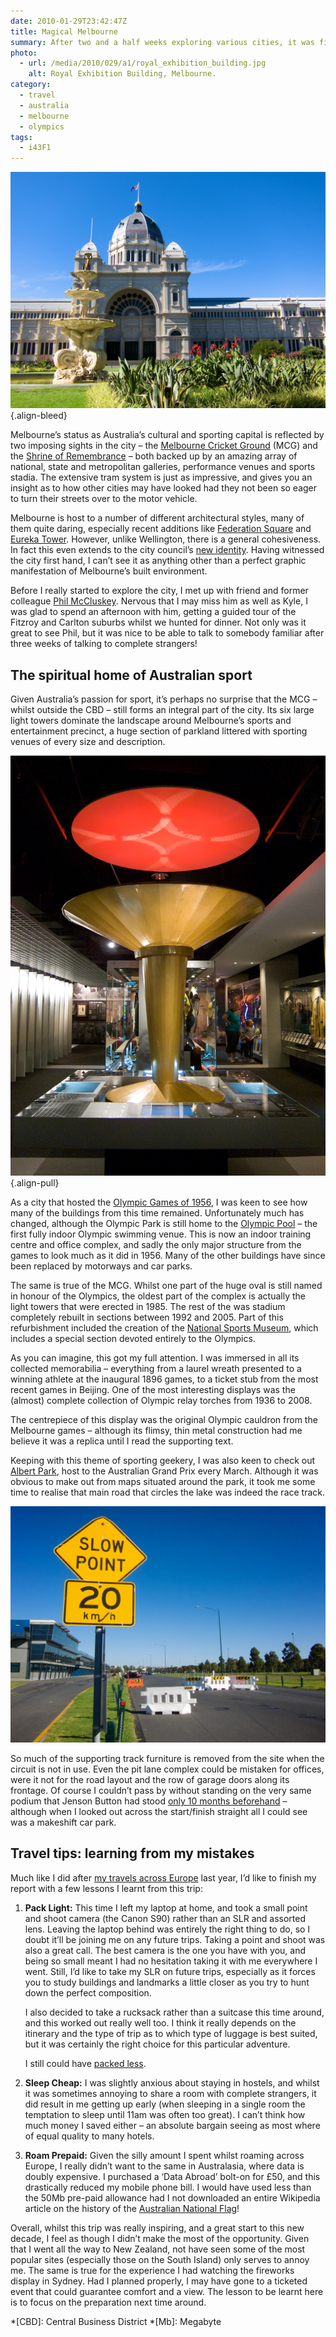 ```yaml
---
date: 2010-01-29T23:42:47Z
title: Magical Melbourne
summary: After two and a half weeks exploring various cities, it was finally on to Melbourne, the final stop on my short tour of Australasia.
photo:
  - url: /media/2010/029/a1/royal_exhibition_building.jpg
    alt: Royal Exhibition Building, Melbourne.
category:
  - travel
  - australia
  - melbourne
  - olympics
tags:
  - i43F1
---
```


![Royal Exhibition Building, Melbourne.](/media/2010/029/a1/royal_exhibition_building.jpg "Royal Exhibition Building, Melbourne.")
{.align-bleed}

Melbourne’s status as Australia’s cultural and sporting capital is reflected by two imposing sights in the city – the [Melbourne Cricket Ground][1] (MCG) and the [Shrine of Remembrance][2] – both backed up by an amazing array of national, state and metropolitan galleries, performance venues and sports stadia. The extensive tram system is just as impressive, and gives you an insight as to how other cities may have looked had they not been so eager to turn their streets over to the motor vehicle.

Melbourne is host to a number of different architectural styles, many of them quite daring, especially recent additions like [Federation Square][3] and [Eureka Tower][4]. However, unlike Wellington, there is a general cohesiveness. In fact this even extends to the city council’s [new identity][5]. Having witnessed the city first hand, I can’t see it as anything other than a perfect graphic manifestation of Melbourne’s built environment.

Before I really started to explore the city, I met up with friend and former colleague [Phil McCluskey][6]. Nervous that I may miss him as well as Kyle, I was glad to spend an afternoon with him, getting a guided tour of the Fitzroy and Carlton suburbs whilst we hunted for dinner. Not only was it great to see Phil, but it was nice to be able to talk to somebody familiar after three weeks of talking to complete strangers!

## The spiritual home of Australian sport

Given Australia’s passion for sport, it’s perhaps no surprise that the MCG – whilst outside the CBD – still forms an integral part of the city. Its six large light towers dominate the landscape around Melbourne’s sports and entertainment precinct, a huge section of parkland littered with sporting venues of every size and description.

![The cauldron from the 1956 Olympic Games.](/media/2010/029/a1/olympic_cauldron.jpg "The cauldron from the 1956 Olympic Games.")
{.align-pull}

As a city that hosted the [Olympic Games of 1956][7], I was keen to see how many of the buildings from this time remained. Unfortunately much has changed, although the Olympic Park is still home to the [Olympic Pool][8] – the first fully indoor Olympic swimming venue. This is now an indoor training centre and office complex, and sadly the only major structure from the games to look much as it did in 1956. Many of the other buildings have since been replaced by motorways and car parks.

The same is true of the MCG. Whilst one part of the huge oval is still named in honour of the Olympics, the oldest part of the complex is actually the light towers that were erected in 1985. The rest of the was stadium completely rebuilt in sections between 1992 and 2005. Part of this refurbishment included the creation of the [National Sports Museum][9], which includes a special section devoted entirely to the Olympics.

As you can imagine, this got my full attention. I was immersed in all its collected memorabilia – everything from a laurel wreath presented to a winning athlete at the inaugural 1896 games, to a ticket stub from the most recent games in Beijing. One of the most interesting displays was the (almost) complete collection of Olympic relay torches from 1936 to 2008.

The centrepiece of this display was the original Olympic cauldron from the Melbourne games – although its flimsy, thin metal construction had me believe it was a replica until I read the supporting text.

Keeping with this theme of sporting geekery, I was also keen to check out [Albert Park][10], host to the Australian Grand Prix every March. Although it was obvious to make out from maps situated around the park, it took me some time to realise that main road that circles the lake was indeed the race track.

![The pit lane on the Albert Park grand prix circuit.](/media/2010/029/a1/albert_park.jpg "The pit lane on the Albert Park grand prix circuit.")

So much of the supporting track furniture is removed from the site when the circuit is not in use. Even the pit lane complex could be mistaken for offices, were it not for the road layout and the row of garage doors along its frontage. Of course I couldn’t pass by without standing on the very same podium that Jenson Button had stood [only 10 months beforehand][11] – although when I looked out across the start/finish straight all I could see was a makeshift car park.

## Travel tips: learning from my mistakes

Much like I did after [my travels across Europe][12] last year, I’d like to finish my report with a few lessons I learnt from this trip:

1. **Pack Light:** This time I left my laptop at home, and took a small point and shoot camera (the Canon S90) rather than an SLR and assorted lens. Leaving the laptop behind was entirely the right thing to do, so I doubt it’ll be joining me on any future trips. Taking a point and shoot was also a great call. The best camera is the one you have with you, and being so small meant I had no hesitation taking it with me everywhere I went. Still, I’d like to take my SLR on future trips, especially as it forces you to study buildings and landmarks a little closer as you try to hunt down the perfect composition.

   I also decided to take a rucksack rather than a suitcase this time around, and this worked out really well too. I think it really depends on the itinerary and the type of trip as to which type of luggage is best suited, but it was certainly the right choice for this particular adventure.

   I still could have [packed less][13].

2. **Sleep Cheap:** I was slightly anxious about staying in hostels, and whilst it was sometimes annoying to share a room with complete strangers, it did result in me getting up early (when sleeping in a single room the temptation to sleep until 11am was often too great). I can’t think how much money I saved either – an absolute bargain seeing as most where of equal quality to many hotels.

3. **Roam Prepaid:** Given the silly amount I spent whilst roaming across Europe, I really didn’t want to the same in Australasia, where data is doubly expensive. I purchased a ‘Data Abroad’ bolt-on for £50, and this drastically reduced my mobile phone bill. I would have used less than the 50Mb pre-paid allowance had I not downloaded an entire Wikipedia article on the history of the [Australian National Flag][14]!

Overall, whilst this trip was really inspiring, and a great start to this new decade, I feel as though I didn’t make the most of the opportunity. Given that I went all the way to New Zealand, not have seen some of the most popular sites (especially those on the South Island) only serves to annoy me. The same is true for the experience I had watching the fireworks display in Sydney. Had I planned properly, I may have gone to a ticketed event that could guarantee comfort and a view. The lesson to be learnt here is to focus on the preparation next time around.

[1]: https://en.wikipedia.org/wiki/Melbourne_Cricket_Ground
[2]: https://en.wikipedia.org/wiki/Shrine_of_Remembrance
[3]: https://en.wikipedia.org/wiki/Federation_Square
[4]: https://en.wikipedia.org/wiki/Eureka_tower
[5]: http://www.underconsideration.com/brandnew/archives/pieces_of_melbourne.php
[6]: http://philmccluskey.com/
[7]: https://en.wikipedia.org/wiki/1956_Summer_Olympics
[8]: https://en.wikipedia.org/wiki/Lexus_Centre
[9]: http://www.nsm.org.au/
[10]: https://en.wikipedia.org/wiki/Albert_Park_and_Lake
[11]: http://news.bbc.co.uk/sport1/hi/motorsport/formula_one/7970488.stm
[12]: /2009/164/a1/europa/
[13]: http://signalvnoise.com/posts/1268-pack-half-of-what-you-think-you-need
[14]: https://en.wikipedia.org/wiki/Flag_of_Australia

*[CBD]: Central Business District
*[Mb]: Megabyte
